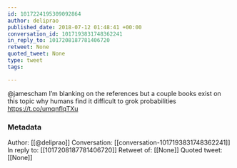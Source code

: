 ```yaml
---
id: 1017224195309092864
author: deliprao
published_date: 2018-07-12 01:48:41 +00:00
conversation_id: 1017193831748362241
in_reply_to: 1017208187781406720
retweet: None
quoted_tweet: None
type: tweet
tags:

---
```


@jamescham I’m blanking on the references but a couple books exist on this topic why humans find it difficult to grok probabilities  https://t.co/umqnflqTXu

### Metadata

Author: [[@deliprao]]
Conversation: [[conversation-1017193831748362241]]
In reply to: [[1017208187781406720]]
Retweet of: [[None]]
Quoted tweet: [[None]]
